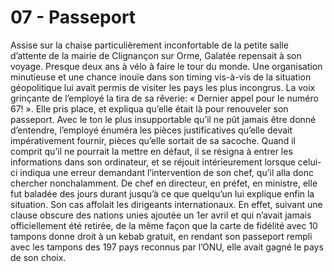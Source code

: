 # 07 - Passeport

Assise sur la chaise particulièrement inconfortable de la petite salle
d’attente de la mairie de Clignançon sur Orme, Galatée repensait à son voyage.
Presque deux ans à vélo à faire le tour du monde. Une organisation minutieuse
et une chance inouïe dans son timing vis-à-vis de la situation géopolitique lui
avait permis de visiter les pays les plus incongrus. La voix grinçante de
l’employé la tira de sa rêverie: « Dernier appel pour le numéro 67! ». Elle
pris place, et expliqua qu’elle était là pour renouveler son passeport. Avec le
ton le plus insupportable qu’il ne pût jamais être donné d’entendre, l’employé
énuméra les pièces justificatives qu’elle devait impérativement fournir, pièces
qu’elle sortait de sa sacoche. Quand il comprit qu’il ne pourrait la mettre en
défaut, il se résigna à entrer les informations dans son ordinateur, et se
réjouit intérieurement lorsque celui-ci indiqua une erreur demandant
l’intervention de son chef, qu’il alla donc chercher nonchalamment. De chef en
directeur, en préfet, en ministre, elle fut baladée des jours durant jusqu’à ce
que quelqu’un lui explique enfin la situation. Son cas affolait les dirigeants
internationaux. En effet, suivant une clause obscure des nations unies ajoutée
un 1er avril et qui n’avait jamais officiellement été retirée, de la même façon
que la carte de fidélité avec 10 tampons donne droit à un kebab gratuit, en
rendant son passeport rempli avec les tampons des 197 pays reconnus par l’ONU,
elle avait gagné le pays de son choix.
